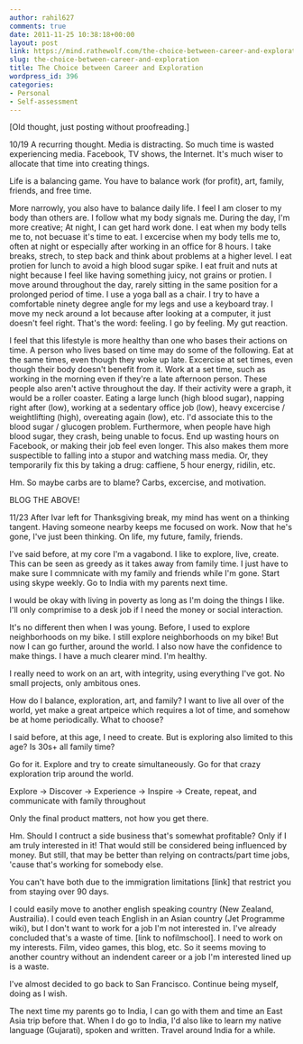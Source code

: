 ```yaml
---
author: rahil627
comments: true
date: 2011-11-25 10:38:18+00:00
layout: post
link: https://mind.rathewolf.com/the-choice-between-career-and-exploration/
slug: the-choice-between-career-and-exploration
title: The Choice between Career and Exploration
wordpress_id: 396
categories:
- Personal
- Self-assessment
---
```


[Old thought, just posting without proofreading.]

10/19
A recurring thought. Media is distracting. So much time is wasted experiencing media. Facebook, TV shows, the Internet. It's much wiser to allocate that time into creating things.

Life is a balancing game. You have to balance work (for profit), art, family, friends, and free time.

More narrowly, you also have to balance daily life. I feel I am closer to my body than others are. I follow what my body signals me. During the day, I'm more creative; At night, I can get hard work done. I eat when my body tells me to, not becuase it's time to eat. I excercise when my body tells me to, often at night or especially after working in an office for 8 hours. I take breaks, strech, to step back and think about problems at a higher level. I eat protien for lunch to avoid a high blood sugar spike. I eat fruit and nuts at night because I feel like having something juicy, not grains or protien. I move around throughout the day, rarely sitting in the same position for a prolonged period of time. I use a yoga ball as a chair. I try to have a comfortable ninety degree angle for my legs and use a keyboard tray. I move my neck around a lot because after looking at a computer, it just doesn't feel right. That's the word: feeling. I go by feeling. My gut reaction.

I feel that this lifestyle is more healthy than one who bases their actions on time. A person who lives based on time may do some of the following. Eat at the same times, even though they woke up late. Excercise at set times, even though their body doesn't benefit from it. Work at a set time, such as working in the morning even if they're a late afternoon person. These people also aren't active throughout the day. If their activity were a graph, it would be a roller coaster. Eating a large lunch (high blood sugar), napping right after (low), working at a sedentary office job (low), heavy excercise / weightlifting (high), overeating again (low), etc. I'd associate this to the blood sugar / glucogen problem. Furthermore, when people have high blood sugar, they crash, being unable to focus. End up wasting hours on Facebook, or making their job feel even longer. This also makes them more suspectible to falling into a stupor and watching mass media. Or, they temporarily fix this by taking a drug: caffiene, 5 hour energy, ridilin, etc.

Hm. So maybe carbs are to blame? Carbs, excercise, and motivation.

BLOG THE ABOVE!

11/23
After Ivar left for Thanksgiving break, my mind has went on a thinking tangent. Having someone nearby keeps me focused on work. Now that he's gone, I've just been thinking. On life, my future, family, friends.

I've said before, at my core I'm a vagabond. I like to explore, live, create. This can be seen as greedy as it takes away from family time. I just have to make sure I commnicate with my family and friends while I'm gone. Start using skype weekly. Go to India with my parents next time.

I would be okay with living in poverty as long as I'm doing the things I like. I'll only comprimise to a desk job if I need the money or social interaction.

It's no different then when I was young. Before, I used to explore neighborhoods on my bike. I still explore neighborhoods on my bike! But now I can go further, around the world. I also now have the confidence to make things. I have a much clearer mind. I'm healthy.

I really need to work on an art, with integrity, using everything I've got. No small projects, only ambitous ones.

How do I balance, exploration, art, and family? I want to live all over of the world, yet make a great artpeice which requires a lot of time, and somehow be at home periodically. What to choose?

I said before, at this age, I need to create. But is exploring also limited to this age? Is 30s+ all family time?

Go for it. Explore and try to create simultaneously. Go for that crazy exploration trip around the world.

Explore -> Discover -> Experience -> Inspire -> Create, repeat, and communicate with family throughout

Only the final product matters, not how you get there.

Hm. Should I contruct a side business that's somewhat profitable? Only if I am truly interested in it! That would still be considered being influenced by money. But still, that may be better than relying on contracts/part time jobs, 'cause that's working for somebody else.

You can't have both due to the immigration limitations [link] that restrict you from staying over 90 days.

I could easily move to another english speaking country (New Zealand, Austrailia). I could even teach English in an Asian country (Jet Programme wiki), but I don't want to work for a job I'm not interested in. I've already concluded that's a waste of time. [link to nofilmschool]. I need to work on my interests. Film, video games, this blog, etc. So it seems moving to another country without an indendent career or a job I'm interested lined up is a waste.

I've almost decided to go back to San Francisco. Continue being myself, doing as I wish.

The next time my parents go to India, I can go with them and time an East Asia trip before that. When I do go to India, I'd also like to learn my native language (Gujarati), spoken and written. Travel around India for a while.
